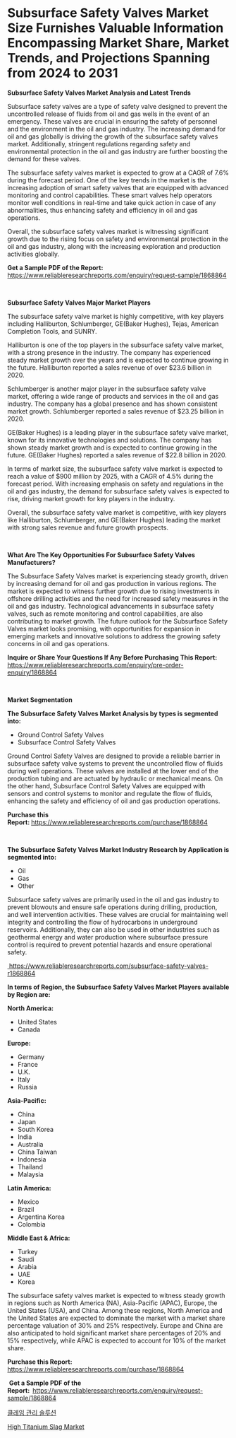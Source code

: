 <p><h1>Subsurface Safety Valves Market Size Furnishes Valuable Information Encompassing Market Share, Market Trends, and Projections Spanning from 2024 to 2031</h1></p><p><strong>Subsurface Safety Valves Market Analysis and Latest Trends</strong></p>
<p><p>Subsurface safety valves are a type of safety valve designed to prevent the uncontrolled release of fluids from oil and gas wells in the event of an emergency. These valves are crucial in ensuring the safety of personnel and the environment in the oil and gas industry. The increasing demand for oil and gas globally is driving the growth of the subsurface safety valves market. Additionally, stringent regulations regarding safety and environmental protection in the oil and gas industry are further boosting the demand for these valves.</p><p>The subsurface safety valves market is expected to grow at a CAGR of 7.6% during the forecast period. One of the key trends in the market is the increasing adoption of smart safety valves that are equipped with advanced monitoring and control capabilities. These smart valves help operators monitor well conditions in real-time and take quick action in case of any abnormalities, thus enhancing safety and efficiency in oil and gas operations.</p><p>Overall, the subsurface safety valves market is witnessing significant growth due to the rising focus on safety and environmental protection in the oil and gas industry, along with the increasing exploration and production activities globally.</p></p>
<p><strong>Get a Sample PDF of the Report:&nbsp;</strong> <a href="https://www.reliableresearchreports.com/enquiry/request-sample/1868864">https://www.reliableresearchreports.com/enquiry/request-sample/1868864</a></p>
<p>&nbsp;</p>
<p><strong>Subsurface Safety Valves Major Market Players</strong></p>
<p><p>The subsurface safety valve market is highly competitive, with key players including Halliburton, Schlumberger, GE(Baker Hughes), Tejas, American Completion Tools, and SUNRY. </p><p>Halliburton is one of the top players in the subsurface safety valve market, with a strong presence in the industry. The company has experienced steady market growth over the years and is expected to continue growing in the future. Halliburton reported a sales revenue of over $23.6 billion in 2020.</p><p>Schlumberger is another major player in the subsurface safety valve market, offering a wide range of products and services in the oil and gas industry. The company has a global presence and has shown consistent market growth. Schlumberger reported a sales revenue of $23.25 billion in 2020.</p><p>GE(Baker Hughes) is a leading player in the subsurface safety valve market, known for its innovative technologies and solutions. The company has shown steady market growth and is expected to continue growing in the future. GE(Baker Hughes) reported a sales revenue of $22.8 billion in 2020.</p><p>In terms of market size, the subsurface safety valve market is expected to reach a value of $900 million by 2025, with a CAGR of 4.5% during the forecast period. With increasing emphasis on safety and regulations in the oil and gas industry, the demand for subsurface safety valves is expected to rise, driving market growth for key players in the industry. </p><p>Overall, the subsurface safety valve market is competitive, with key players like Halliburton, Schlumberger, and GE(Baker Hughes) leading the market with strong sales revenue and future growth prospects.</p></p>
<p>&nbsp;</p>
<p><strong>What Are The Key Opportunities For Subsurface Safety Valves Manufacturers?</strong></p>
<p><p>The Subsurface Safety Valves market is experiencing steady growth, driven by increasing demand for oil and gas production in various regions. The market is expected to witness further growth due to rising investments in offshore drilling activities and the need for increased safety measures in the oil and gas industry. Technological advancements in subsurface safety valves, such as remote monitoring and control capabilities, are also contributing to market growth. The future outlook for the Subsurface Safety Valves market looks promising, with opportunities for expansion in emerging markets and innovative solutions to address the growing safety concerns in oil and gas operations.</p></p>
<p><strong>Inquire or Share Your Questions If Any Before Purchasing This Report:</strong> <a href="https://www.reliableresearchreports.com/enquiry/pre-order-enquiry/1868864">https://www.reliableresearchreports.com/enquiry/pre-order-enquiry/1868864</a></p>
<p>&nbsp;</p>
<p><strong>Market Segmentation</strong></p>
<p><strong>The Subsurface Safety Valves Market Analysis by types is segmented into:</strong></p>
<p><ul><li>Ground Control Safety Valves</li><li>Subsurface Control Safety Valves</li></ul></p>
<p><p>Ground Control Safety Valves are designed to provide a reliable barrier in subsurface safety valve systems to prevent the uncontrolled flow of fluids during well operations. These valves are installed at the lower end of the production tubing and are actuated by hydraulic or mechanical means. On the other hand, Subsurface Control Safety Valves are equipped with sensors and control systems to monitor and regulate the flow of fluids, enhancing the safety and efficiency of oil and gas production operations.</p></p>
<p><strong>Purchase this Report:&nbsp;</strong><a href="https://www.reliableresearchreports.com/purchase/1868864">https://www.reliableresearchreports.com/purchase/1868864</a></p>
<p>&nbsp;</p>
<p><strong>The Subsurface Safety Valves Market Industry Research by Application is segmented into:</strong></p>
<p><ul><li>Oil</li><li>Gas</li><li>Other</li></ul></p>
<p><p>Subsurface safety valves are primarily used in the oil and gas industry to prevent blowouts and ensure safe operations during drilling, production, and well intervention activities. These valves are crucial for maintaining well integrity and controlling the flow of hydrocarbons in underground reservoirs. Additionally, they can also be used in other industries such as geothermal energy and water production where subsurface pressure control is required to prevent potential hazards and ensure operational safety.</p></p>
<p><a href="https://www.reliableresearchreports.com/subsurface-safety-valves-r1868864">&nbsp;https://www.reliableresearchreports.com/subsurface-safety-valves-r1868864</a></p>
<p><strong>In terms of Region, the Subsurface Safety Valves Market Players available by Region are:</strong></p>
<p>
    <p> <strong> North America: </strong>
        <ul>
            <li>United States</li>
            <li>Canada</li>
        </ul>
        </p> 
    <p> <strong> Europe: </strong>
        <ul>
            <li>Germany</li>
            <li>France</li>
            <li>U.K.</li>
            <li>Italy</li>
            <li>Russia</li>
        </ul>
        </p> 
    <p> <strong> Asia-Pacific: </strong>
        <ul>
            <li>China</li>
            <li>Japan</li>
            <li>South Korea</li>
            <li>India</li>
            <li>Australia</li>
            <li>China Taiwan</li>
            <li>Indonesia</li>
            <li>Thailand</li>
            <li>Malaysia</li>
        </ul>
        </p> 
    <p> <strong> Latin America: </strong>
        <ul>
            <li>Mexico</li>
            <li>Brazil</li>
            <li>Argentina Korea</li>
            <li>Colombia</li>
        </ul>
        </p> 
    <p> <strong> Middle East & Africa: </strong>
        <ul>
            <li>Turkey</li>
            <li>Saudi</li>
            <li>Arabia</li>
            <li>UAE</li>
            <li>Korea</li>
        </ul>
    </p>
    </p>
<p><p>The subsurface safety valves market is expected to witness steady growth in regions such as North America (NA), Asia-Pacific (APAC), Europe, the United States (USA), and China. Among these regions, North America and the United States are expected to dominate the market with a market share percentage valuation of 30% and 25% respectively. Europe and China are also anticipated to hold significant market share percentages of 20% and 15% respectively, while APAC is expected to account for 10% of the market share.</p></p>
<p><strong>Purchase this Report: </strong><a href="https://www.reliableresearchreports.com/purchase/1868864">https://www.reliableresearchreports.com/purchase/1868864</a></p>
<p>&nbsp;<strong>Get a Sample PDF of the Report:&nbsp;&nbsp;</strong><a href="https://www.reliableresearchreports.com/enquiry/request-sample/1868864">https://www.reliableresearchreports.com/enquiry/request-sample/1868864</a></p>
<p><strong></strong></p>
<p><p><a href="https://medium.com/@felipegrrady654556/quot-%ED%81%B4%EB%A0%88%EC%9E%84-%EA%B4%80%EB%A6%AC-%EC%86%94%EB%A3%A8%EC%85%98-%EC%8B%9C%EC%9E%A5-%EC%A1%B0%EC%82%AC-%EB%B3%B4%EA%B3%A0%EC%84%9C-2024%EB%85%84%EC%97%90%EC%84%9C-2031%EB%85%84%EA%B9%8C%EC%A7%80%EC%9D%98-%EC%97%AD%EC%82%AC-%EB%B0%8F-%EC%98%88%EC%B8%A1-quot-1e4c22133e8e">클레임 관리 솔루션</a></p><p><a href="https://three-jumbo-f6d.notion.site/High-Titanium-Slag-Market-Offers-Provide-Insightful-Data-for-the-Time-Period-from-2024-to-2031-and-a-0c483b49c0c748d98eb1dcb5512ab3a5">High Titanium Slag Market</a></p></p>